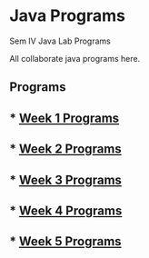 # Java Programs

Sem IV Java Lab Programs

All collaborate java programs here.

## Programs

## * [Week 1 Programs](./week1/README.md)

## * [Week 2 Programs](./week2/README.md)

## * [Week 3 Programs](./week3/README.md)

## * [Week 4 Programs](./week4/README.md)

## * [Week 5 Programs](./week5/README.md)
